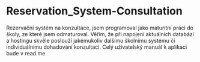 # Reservation_System-Consultation
Rezervační systém na konzultace, jsem programoval jako maturitní práci do školy, ze které jsem odmaturoval. Věřím, že při napojení aktuálních databází a hostingu skvěle poslouží jakémukoliv dalšímu školnímu systému či individuálnímu dohadování konzultací. Celý uživatelský manuál k aplikaci bude v read.me
